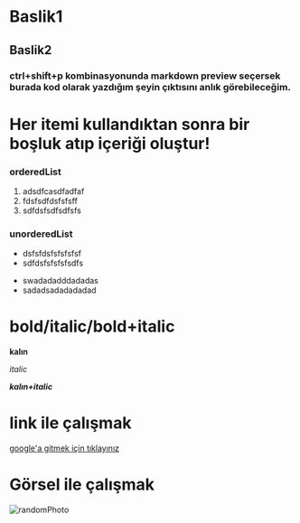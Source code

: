 # Baslik1
## Baslik2
### ctrl+shift+p kombinasyonunda markdown preview seçersek burada kod olarak yazdığım şeyin çıktısını anlık görebileceğim.

# Her itemi kullandıktan sonra bir boşluk atıp içeriği oluştur!

### orderedList

1. adsdfcasdfadfaf
2. fdsfsdfdsfsfsff
3. sdfdsfsdfsdfsfs

### unorderedList

- dsfsfdsfsfsfsfsf
- sdfdsfsfsfsfsdfs

* swadadadddadadas
* sadadsadadadadad

# bold/italic/bold+italic

**kalın**

*italic*

***kalın+italic***

# link ile çalışmak

[google'a gitmek için tıklayınız](http://google.com)

# Görsel ile çalışmak
![randomPhoto](https://picsum.photos/250/300)




